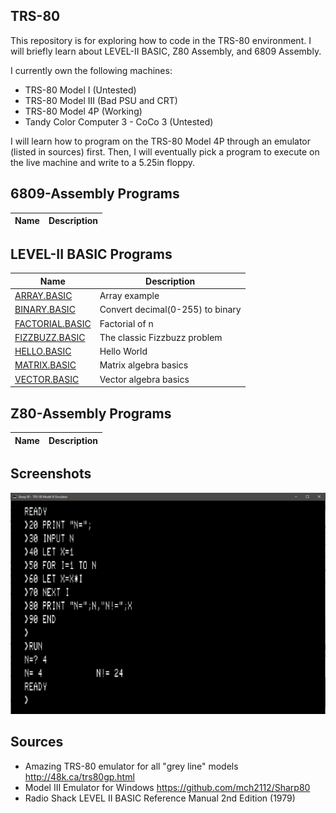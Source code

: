 ## TRS-80
This repository is for exploring how to code in the TRS-80 environment.
I will briefly learn about LEVEL-II BASIC, Z80 Assembly, and 6809 Assembly.


I currently own the following machines:
* TRS-80 Model I (Untested)
* TRS-80 Model III (Bad PSU and CRT)
* TRS-80 Model 4P (Working)
* Tandy Color Computer 3 - CoCo 3 (Untested)


I will learn how to program on the TRS-80 Model 4P through an emulator (listed in sources) first.
Then, I will eventually pick a program to execute on the live machine and write to a 5.25in floppy.


## 6809-Assembly Programs
| **Name**           | **Description** |
| ------------------ | --------------- |


## LEVEL-II BASIC Programs
| **Name**           | **Description** |
| ------------------ | --------------- |
| [ARRAY.BASIC](https://github.com/barrettotte/TRS-80/tree/master/LEVEL-II-BASIC/ARRAY.BASIC) | Array example |
| [BINARY.BASIC](https://github.com/barrettotte/TRS-80/tree/master/LEVEL-II-BASIC/BINARY.BASIC) | Convert decimal(0-255) to binary |
| [FACTORIAL.BASIC](https://github.com/barrettotte/TRS-80/tree/master/LEVEL-II-BASIC/FACTORIAL.BASIC) | Factorial of n |
| [FIZZBUZZ.BASIC](https://github.com/barrettotte/TRS-80/tree/master/LEVEL-II-BASIC/FIZZBUZZ.BASIC) | The classic Fizzbuzz problem |
| [HELLO.BASIC](https://github.com/barrettotte/TRS-80/tree/master/LEVEL-II-BASIC/HELLO.BASIC) | Hello World |
| [MATRIX.BASIC](https://github.com/barrettotte/TRS-80/tree/master/LEVEL-II-BASIC/MATRIX.BASIC) | Matrix algebra basics |
| [VECTOR.BASIC](https://github.com/barrettotte/TRS-80/tree/master/LEVEL-II-BASIC/VECTOR.BASIC) | Vector algebra basics |


## Z80-Assembly Programs
| **Name**           | **Description** |
| ------------------ | --------------- |


## Screenshots
[![factorial](https://github.com/barrettotte/TRS-80/blob/master/screenshots/factorial.PNG)](https://github.com/barrettotte/TRS-80/blob/master/screenshots/factorial.PNG)


## Sources
* Amazing TRS-80 emulator for all "grey line" models http://48k.ca/trs80gp.html
* Model III Emulator for Windows https://github.com/mch2112/Sharp80
* Radio Shack LEVEL II BASIC Reference Manual 2nd Edition (1979)

